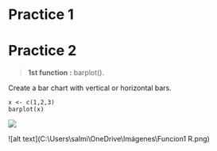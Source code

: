 
# Practice 1











# Practice 2
>**1st  function :** barplot().

Create a bar chart with vertical or horizontal bars.

```{r,echo=true}
x <- c(1,2,3)
barplot(x)
```
<img src="/Documentos/GitHub/Funcion1.png">

![alt text](C:\Users\salmi\OneDrive\Imágenes\Funcion1 R.png)